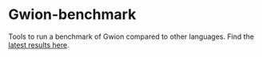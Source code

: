 # Gwion-benchmark

Tools to run a benchmark of Gwion compared to other languages.
Find the [latest results here](https://gwion.github.io/Gwion/Benchmarks.html).
